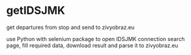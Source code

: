 # getIDSJMK
get departures from stop and send to zivyobraz.eu

use Python with selenium package to open IDSJMK connection search page, fill required data, download result and parse it to zivyobraz.eu
